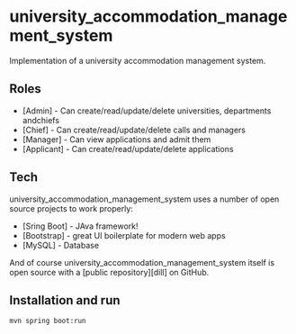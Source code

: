 # university_accommodation_management_system

Implementation of a university accommodation management system. 

## Roles
- [Admin] - Can create/read/update/delete universities, departments andchiefs
- [Chief] - Can create/read/update/delete calls and managers
- [Manager] - Can view applications and admit them
- [Applicant] - Can create/read/update/delete applications




## Tech

university_accommodation_management_system uses a number of open source projects to work properly:

- [Sring Boot] - JAva framework!
- [Bootstrap] - great UI boilerplate for modern web apps
- [MySQL] - Database


And of course university_accommodation_management_system itself is open source with a [public repository][dill]
 on GitHub.

## Installation and run

```sh
mvn spring boot:run
```
